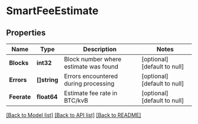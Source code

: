 # SmartFeeEstimate

## Properties
Name | Type | Description | Notes
------------ | ------------- | ------------- | -------------
**Blocks** | **int32** | Block number where estimate was found | [optional] [default to null]
**Errors** | **[]string** | Errors encountered during processing | [optional] [default to null]
**Feerate** | **float64** | Estimate fee rate in BTC/kvB | [optional] [default to null]

[[Back to Model list]](../README.md#documentation-for-models) [[Back to API list]](../README.md#documentation-for-api-endpoints) [[Back to README]](../README.md)

